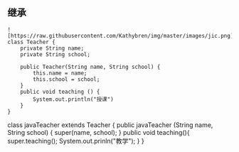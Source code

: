 ## 继承
```
![https://raw.githubusercontent.com/Kathybren/img/master/images/jic.png]
class Teacher {
    private String name;
    private String school;
    
    public Teacher(String name, String school) {
        this.name = name;
        this.school = school;
    }
    public void teaching () {
        System.out.println("授课")
    }
}
```
class javaTeacher extends Teacher {
    public javaTeacher (String name, String school) {
        super(name, school);
    }
    public void teaching(){
        super.teaching();
        System.out.prinln("教学");
    }
}
```